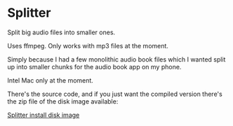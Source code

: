 # Splitter
Split big audio files into smaller ones.

Uses ffmpeg. Only works with mp3 files at the moment.

Simply because I had a few monolithic audio book files which I wanted split up into smaller chunks for the audio book app on my phone.

Intel Mac only at the moment.

There's the source code, and if you just want the compiled version there's the zip file of the disk image available:

[Splitter install disk image](github.com/charlierobin/splitter/Splitter.dmg.zip)
